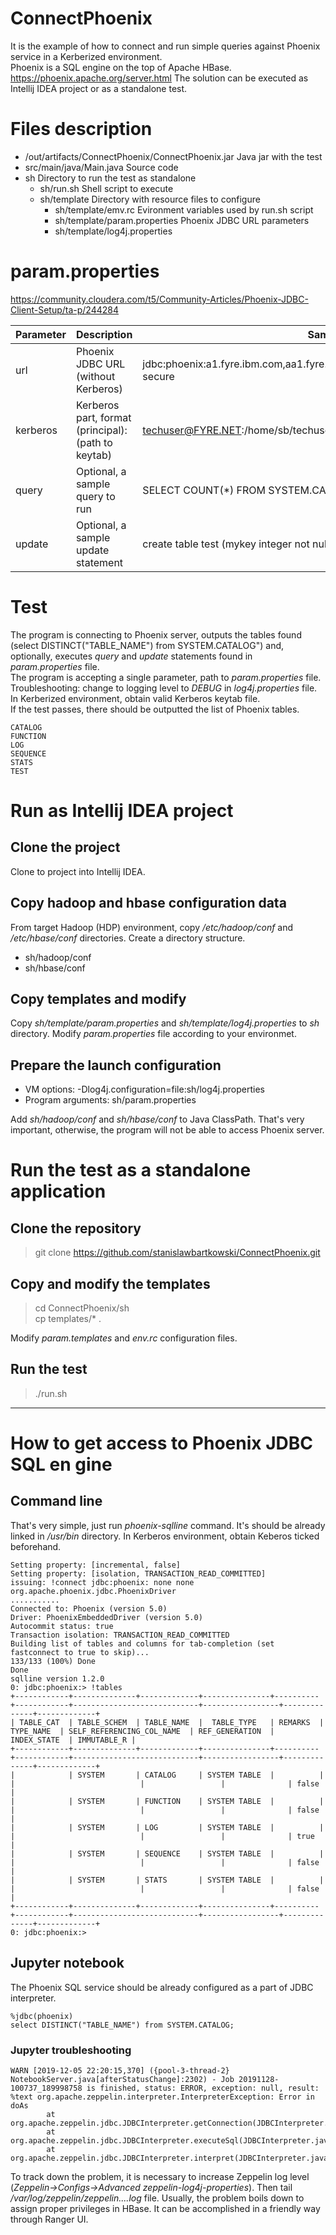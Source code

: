# ConnectPhoenix

It is the example of how to connect and run simple queries against Phoenix service in a Kerberized environment.<br> Phoenix is a SQL engine on the top of Apache HBase.
https://phoenix.apache.org/server.html<bt>
The solution can be executed as Intellij IDEA project or as a standalone test.

# Files description

* /out/artifacts/ConnectPhoenix/ConnectPhoenix.jar Java jar with the test
* src/main/java/Main.java Source code
* sh Directory to run the test as standalone
  * sh/run.sh Shell script to execute
  * sh/template Directory with resource files to configure
    * sh/template/emv.rc Evironment variables used by run.sh script
    * sh/template/param.properties Phoenix JDBC URL parameters
    * sh/template/log4j.properties 
    
# param.properties
https://community.cloudera.com/t5/Community-Articles/Phoenix-JDBC-Client-Setup/ta-p/244284

Parameter | Description | Sample value
------------ | ------------- | -------
url | Phoenix JDBC URL (without Kerberos) | jdbc:phoenix:a1.fyre.ibm.com,aa1.fyre.ibm.com,hurds1.fyre.ibm.com:2181:/hbase-secure
kerberos | Kerberos part, format (principal):(path to keytab) | techuser@FYRE.NET:/home/sb/techuser.keytab
query | Optional, a sample query to run | SELECT COUNT(\*) FROM SYSTEM.CATALOG
update | Optional, a sample update statement | create table test (mykey integer not null primary key, mycolumn varchar)

# Test
The program is connecting to Phoenix server, outputs the tables found (select DISTINCT(\"TABLE_NAME\") from SYSTEM.CATALOG") and, optionally, executes *query* and *update* statements found in *param.properties* file.<br>
The program is accepting a single parameter, path to *param.properties* file.<br>
Troubleshooting: change to logging level to *DEBUG* in *log4j.properties* file.<br>
In Kerberized environment, obtain valid Kerberos keytab file.<br>
If the test passes, there should be outputted the list of Phoenix tables.
```
CATALOG
FUNCTION
LOG
SEQUENCE
STATS
TEST
```

# Run as Intellij IDEA project
## Clone the project
Clone to project into Intellij IDEA.
## Copy hadoop and hbase configuration data
From target Hadoop (HDP) environment, copy */etc/hadoop/conf* and */etc/hbase/conf* directories. Create a directory structure.
* sh/hadoop/conf
* sh/hbase/conf
## Copy templates and modify
Copy *sh/template/param.properties* and *sh/template/log4j.properties* to *sh* directory. Modify *param.properties* file according to your environmet.
## Prepare the launch configuration
* VM options: -Dlog4j.configuration=file:sh/log4j.properties 
* Program arguments: sh/param.properties

Add *sh/hadoop/conf* and *sh/hbase/conf* to Java ClassPath. That's very important, otherwise, the program will not be able to access Phoenix server.

# Run the test as a standalone application
## Clone the repository
> git clone https://github.com/stanislawbartkowski/ConnectPhoenix.git
## Copy and modify the templates
> cd ConnectPhoenix/sh<br>
> cp templates/* .<br>

Modify *param.templates* and *env.rc* configuration files.

## Run the test
> ./run.sh
----------
# How to get access to Phoenix JDBC SQL en gine
## Command line
That's very simple, just run *phoenix-sqlline* command. It's should be already linked in */usr/bin* directory. In Kerberos environment, obtain Keberos ticked beforehand.
```
Setting property: [incremental, false]
Setting property: [isolation, TRANSACTION_READ_COMMITTED]
issuing: !connect jdbc:phoenix: none none org.apache.phoenix.jdbc.PhoenixDriver
...........
Connected to: Phoenix (version 5.0)
Driver: PhoenixEmbeddedDriver (version 5.0)
Autocommit status: true
Transaction isolation: TRANSACTION_READ_COMMITTED
Building list of tables and columns for tab-completion (set fastconnect to true to skip)...
133/133 (100%) Done
Done
sqlline version 1.2.0
0: jdbc:phoenix:> !tables
+------------+--------------+-------------+---------------+----------+------------+----------------------------+-----------------+--------------+-------------+
| TABLE_CAT  | TABLE_SCHEM  | TABLE_NAME  |  TABLE_TYPE   | REMARKS  | TYPE_NAME  | SELF_REFERENCING_COL_NAME  | REF_GENERATION  | INDEX_STATE  | IMMUTABLE_R |
+------------+--------------+-------------+---------------+----------+------------+----------------------------+-----------------+--------------+-------------+
|            | SYSTEM       | CATALOG     | SYSTEM TABLE  |          |            |                            |                 |              | false       |
|            | SYSTEM       | FUNCTION    | SYSTEM TABLE  |          |            |                            |                 |              | false       |
|            | SYSTEM       | LOG         | SYSTEM TABLE  |          |            |                            |                 |              | true        |
|            | SYSTEM       | SEQUENCE    | SYSTEM TABLE  |          |            |                            |                 |              | false       |
|            | SYSTEM       | STATS       | SYSTEM TABLE  |          |            |                            |                 |              | false       |
+------------+--------------+-------------+---------------+----------+------------+----------------------------+-----------------+--------------+-------------+
0: jdbc:phoenix:> 

```
## Jupyter notebook
The Phoenix SQL service should be already configured as a part of JDBC interpreter.
```
%jdbc(phoenix)
select DISTINCT("TABLE_NAME") from SYSTEM.CATALOG;
```
### Jupyter troubleshooting
```
WARN [2019-12-05 22:20:15,370] ({pool-3-thread-2} NotebookServer.java[afterStatusChange]:2302) - Job 20191128-100737_189998758 is finished, status: ERROR, exception: null, result: %text org.apache.zeppelin.interpreter.InterpreterException: Error in doAs
        at org.apache.zeppelin.jdbc.JDBCInterpreter.getConnection(JDBCInterpreter.java:464)
        at org.apache.zeppelin.jdbc.JDBCInterpreter.executeSql(JDBCInterpreter.java:673)
        at org.apache.zeppelin.jdbc.JDBCInterpreter.interpret(JDBCInterpreter.java:801)

```
To track down the problem, it is necessary to increase Zeppelin log level (*Zeppelin->Configs->Advanced zeppelin-log4j-properties*). Then tail */var/log/zeppelin/zeppelin....log* file. Usually, the problem boils down to assign proper privileges in HBase. It can be accomplished in a friendly way through Ranger UI.
